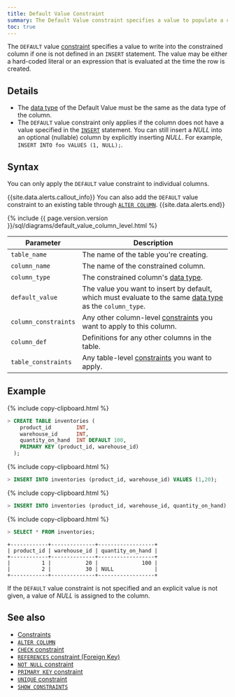 ```yaml
---
title: Default Value Constraint
summary: The Default Value constraint specifies a value to populate a column with if none is provided.
toc: true
---
```


The `DEFAULT` value [constraint](constraints.html) specifies a value to write into the constrained column if one is not defined in an `INSERT` statement. The value may be either a hard-coded literal or an expression that is evaluated at the time the row is created.


## Details

- The [data type](data-types.html) of the Default Value must be the same as the data type of the column.
- The `DEFAULT` value constraint only applies if the column does not have a value specified in the [`INSERT`](insert.html) statement. You can still insert a *NULL* into an optional (nullable) column by explicitly inserting *NULL*. For example, `INSERT INTO foo VALUES (1, NULL);`.

## Syntax

You can only apply the `DEFAULT` value constraint to individual columns.

{{site.data.alerts.callout_info}}
You can also add the `DEFAULT` value constraint to an existing table through [`ALTER COLUMN`](alter-column.html#set-or-change-a-default-value).
{{site.data.alerts.end}}

<div>{% include {{ page.version.version }}/sql/diagrams/default_value_column_level.html %}</div>

 Parameter | Description
-----------|-------------
 `table_name` | The name of the table you're creating.
 `column_name` | The name of the constrained column.
 `column_type` | The constrained column's [data type](data-types.html).
 `default_value` | The value you want to insert by default, which must evaluate to the same [data type](data-types.html) as the `column_type`.
 `column_constraints` | Any other column-level [constraints](constraints.html) you want to apply to this column.
 `column_def` | Definitions for any other columns in the table.
 `table_constraints` | Any table-level [constraints](constraints.html) you want to apply.

## Example

{% include copy-clipboard.html %}
~~~ sql
> CREATE TABLE inventories (
    product_id        INT,
    warehouse_id      INT,
    quantity_on_hand  INT DEFAULT 100,
    PRIMARY KEY (product_id, warehouse_id)
  );
~~~

{% include copy-clipboard.html %}
~~~ sql
> INSERT INTO inventories (product_id, warehouse_id) VALUES (1,20);
~~~

{% include copy-clipboard.html %}
~~~ sql
> INSERT INTO inventories (product_id, warehouse_id, quantity_on_hand) VALUES (2,30, NULL);
~~~

{% include copy-clipboard.html %}
~~~ sql
> SELECT * FROM inventories;
~~~
~~~
+------------+--------------+------------------+
| product_id | warehouse_id | quantity_on_hand |
+------------+--------------+------------------+
|          1 |           20 |              100 |
|          2 |           30 | NULL             |
+------------+--------------+------------------+
~~~

If the `DEFAULT` value constraint is not specified and an explicit value is not given, a value of *NULL* is assigned to the column.

## See also

- [Constraints](constraints.html)
- [`ALTER COLUMN`](alter-column.html)
- [`CHECK` constraint](check.html)
- [`REFERENCES` constraint (Foreign Key)](foreign-key.html)
- [`NOT NULL` constraint](not-null.html)
- [`PRIMARY KEY` constraint](primary-key.html)
- [`UNIQUE` constraint](unique.html)
- [`SHOW CONSTRAINTS`](show-constraints.html)
